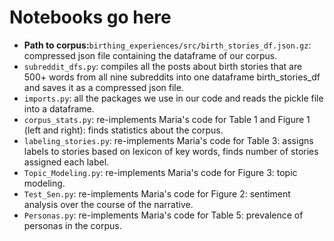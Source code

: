# Notebooks go here
- **Path to corpus:**<code>birthing_experiences/src/birth_stories_df.json.gz</code>: compressed json file containing the dataframe of our corpus.
- <code>subreddit_dfs.py</code>: compiles all the posts about birth stories that are 500+ words from all nine subreddits into one dataframe birth_stories_df and saves it as a compressed json file.
- <code>imports.py</code>: all the packages we use in our code and reads the pickle file into a dataframe.
- <code>corpus_stats.py</code>: re-implements Maria's code for Table 1 and Figure 1 (left and right): finds statistics about the corpus.
- <code>labeling_stories.py</code>: re-implements Maria's code for Table 3: assigns labels to stories based on lexicon of key words, finds number of stories assigned each label.
- <code>Topic_Modeling.py</code>: re-implements Maria's code for Figure 3: topic modeling.
- <code>Test_Sen.py</code>: re-implements Maria's code for Figure 2: sentiment analysis over the course of the narrative.
- <code>Personas.py</code>: re-implements Maria's code for Table 5: prevalence of personas in the corpus.

